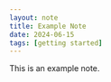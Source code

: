 ```yaml
---
layout: note
title: Example Note
date: 2024-06-15
tags: [getting started]
---
```


This is an example note.

